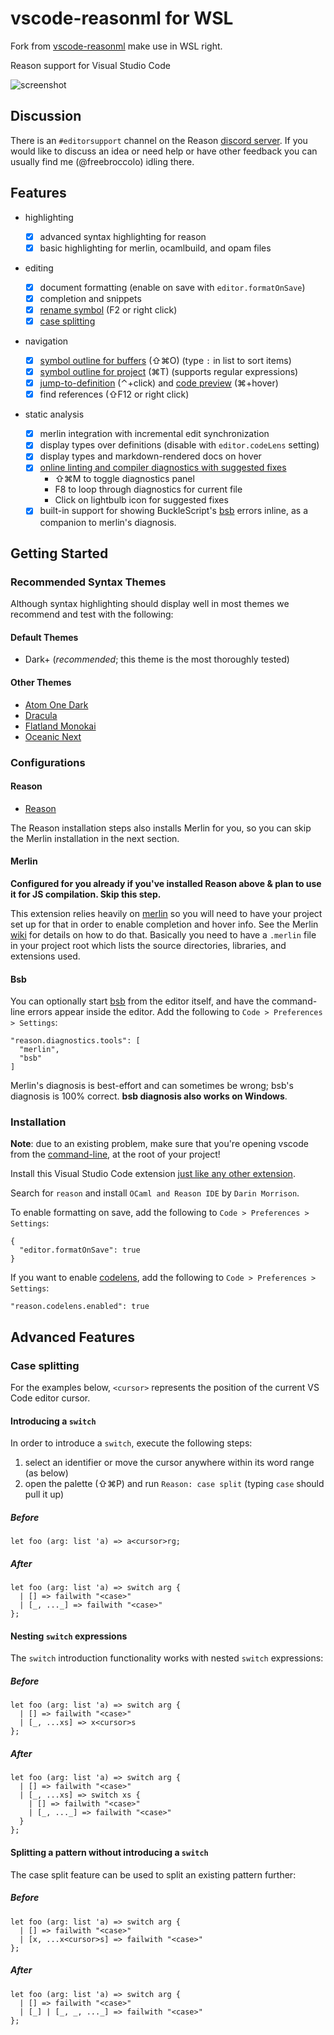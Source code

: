 # vscode-reasonml for WSL

Fork from [vscode-reasonml](https://github.com/reasonml-editor/vscode-reasonml)
make use in WSL right.

Reason support for Visual Studio Code

![screenshot](https://github.com/freebroccolo/vscode-reasonml/raw/master/assets/screenshot.png)

## Discussion

There is an `#editorsupport` channel on the Reason [discord server](https://discord.gg/reasonml). If you would like to discuss an idea or need help or have other feedback you can usually find me (@freebroccolo) idling there.

## Features

* highlighting

  * [x] advanced syntax highlighting for reason
  * [x] basic highlighting for merlin, ocamlbuild, and opam files

* editing

  * [x] document formatting (enable on save with `editor.formatOnSave`)
  * [x] completion and snippets
  * [x] [rename symbol](https://code.visualstudio.com/docs/editor/editingevolved#_rename-symbol) (F2 or right click)
  * [x] [case splitting](#case-splitting)

* navigation

  * [x] [symbol outline for buffers](https://code.visualstudio.com/docs/editor/editingevolved#_goto-symbol) (⇧⌘O) (type `:` in list to sort items)
  * [x] [symbol outline for project](https://code.visualstudio.com/docs/editor/editingevolved#_open-symbol-by-name) (⌘T) (supports regular expressions)
  * [x] [jump-to-definition](https://code.visualstudio.com/docs/editor/editingevolved#_go-to-definition) (⌃+click) and [code preview](https://code.visualstudio.com/docs/editor/editingevolved#_peek) (⌘+hover)
  * [x] find references (⇧F12 or right click)

* static analysis
  * [x] merlin integration with incremental edit synchronization
  * [x] display types over definitions (disable with `editor.codeLens` setting)
  * [x] display types and markdown-rendered docs on hover
  * [x] [online linting and compiler diagnostics with suggested fixes](https://code.visualstudio.com/docs/editor/editingevolved#_errors-warnings)
    * ⇧⌘M to toggle diagnostics panel
    * F8 to loop through diagnostics for current file
    * Click on lightbulb icon for suggested fixes
  * [x] built-in support for showing BuckleScript's [bsb](https://bucklescript.github.io/bucklescript/Manual.html#_bucklescript_build_system_code_bsb_code) errors inline, as a companion to merlin's diagnosis.

## Getting Started

### Recommended Syntax Themes

Although syntax highlighting should display well in most themes we recommend and test with the following:

#### Default Themes

* Dark+ (_recommended_; this theme is the most thoroughly tested)

#### Other Themes

* [Atom One Dark](https://marketplace.visualstudio.com/items?itemName=freebroccolo.theme-atom-one-dark)
* [Dracula](https://marketplace.visualstudio.com/items?itemName=dracula-theme.theme-dracula)
* [Flatland Monokai](https://marketplace.visualstudio.com/items?itemName=gerane.Theme-FlatlandMonokai)
* [Oceanic Next](https://marketplace.visualstudio.com/items?itemName=naumovs.theme-oceanicnext)

### Configurations

#### Reason

* [Reason](https://reasonml.github.io/docs/en/global-installation.html#recommended-through-npm-yarn)

The Reason installation steps also installs Merlin for you, so you can skip the Merlin installation in the next section.

#### Merlin

**Configured for you already if you've installed Reason above & plan to use it for JS compilation. Skip this step.**

This extension relies heavily on [merlin](https://github.com/the-lambda-church/merlin) so you will
need to have your project set up for that in order to enable completion and hover info. See the
Merlin [wiki](https://github.com/the-lambda-church/merlin/wiki/project-configuration) for details on
how to do that. Basically you need to have a `.merlin` file in your project root which lists the
source directories, libraries, and extensions used.

#### Bsb

You can optionally start [bsb](https://bucklescript.github.io/bucklescript/Manual.html#_bucklescript_build_system_code_bsb_code) from the editor itself, and have the command-line errors appear inside the editor. Add the following to `Code > Preferences > Settings`:

```reason
"reason.diagnostics.tools": [
  "merlin",
  "bsb"
]
```

Merlin's diagnosis is best-effort and can sometimes be wrong; bsb's diagnosis is 100% correct. **bsb diagnosis also works on Windows**.

### Installation

**Note**: due to an existing problem, make sure that you're opening vscode from the [command-line](https://code.visualstudio.com/docs/setup/mac), at the root of your project!

Install this Visual Studio Code extension [just like any other extension](https://code.visualstudio.com/docs/editor/extension-gallery).

Search for `reason` and install `OCaml and Reason IDE` by `Darin Morrison`.

To enable formatting on save, add the following to `Code > Preferences > Settings`:

```
{
  "editor.formatOnSave": true
}
```

If you want to enable [codelens](https://code.visualstudio.com/blogs/2017/02/12/code-lens-roundup), add the following to `Code > Preferences > Settings`:

```
"reason.codelens.enabled": true
```

## Advanced Features

### Case splitting

For the examples below, `<cursor>` represents the position of the current VS Code editor cursor.

#### Introducing a `switch`

In order to introduce a `switch`, execute the following steps:

1.  select an identifier or move the cursor anywhere within its word range (as below)
2.  open the palette (⇧⌘P) and run `Reason: case split` (typing `case` should pull it up)

##### Before

```
let foo (arg: list 'a) => a<cursor>rg;
```

##### After

```
let foo (arg: list 'a) => switch arg {
  | [] => failwith "<case>"
  | [_, ..._] => failwith "<case>"
};
```

#### Nesting `switch` expressions

The `switch` introduction functionality works with nested `switch` expressions:

##### Before

```
let foo (arg: list 'a) => switch arg {
  | [] => failwith "<case>"
  | [_, ...xs] => x<cursor>s
};
```

##### After

```
let foo (arg: list 'a) => switch arg {
  | [] => failwith "<case>"
  | [_, ...xs] => switch xs {
    | [] => failwith "<case>"
    | [_, ..._] => failwith "<case>"
  }
};
```

#### Splitting a pattern without introducing a `switch`

The case split feature can be used to split an existing pattern further:

##### Before

```
let foo (arg: list 'a) => switch arg {
  | [] => failwith "<case>"
  | [x, ...x<cursor>s] => failwith "<case>"
};
```

##### After

```
let foo (arg: list 'a) => switch arg {
  | [] => failwith "<case>"
  | [_] | [_, _, ..._] => failwith "<case>"
};
```
